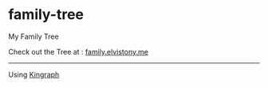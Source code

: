 # family-tree
My Family Tree

Check out the Tree at : [family.elvistony.me](https://family.elvistony.me)

---
Using [Kingraph](https://github.com/AlexanderWillner/kingraph "Kingragph-Javascript")

